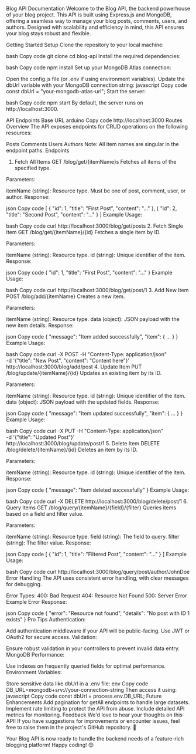 Blog API Documentation
Welcome to the Blog API, the backend powerhouse of your blog project. This API is built using Express.js and MongoDB, offering a seamless way to manage your blog posts, comments, users, and authors. Designed with scalability and efficiency in mind, this API ensures your blog stays robust and flexible.

Getting Started
Setup
Clone the repository to your local machine:

bash
Copy code
git clone <repository-url>
cd blog-api
Install the required dependencies:

bash
Copy code
npm install
Set up your MongoDB Atlas connection:

Open the config.js file (or .env if using environment variables).
Update the dbUrl variable with your MongoDB connection string:
javascript
Copy code
const dbUrl = "your-mongodb-atlas-url";
Start the server:

bash
Copy code
npm start
By default, the server runs on http://localhost:3000.

API Endpoints
Base URL
arduino
Copy code
http://localhost:3000
Routes Overview
The API exposes endpoints for CRUD operations on the following resources:

Posts
Comments
Users
Authors
Note: All item names are singular in the endpoint paths.
Endpoints
1. Fetch All Items
GET /blog/get/{itemName}s
Fetches all items of the specified type.

Parameters:

itemName (string): Resource type. Must be one of post, comment, user, or author.
Response:

json
Copy code
[
   { "id": 1, "title": "First Post", "content": "..." },
   { "id": 2, "title": "Second Post", "content": "..." }
]
Example Usage:

bash
Copy code
curl http://localhost:3000/blog/get/posts
2. Fetch Single Item
GET /blog/get/{itemName}/{id}
Fetches a single item by ID.

Parameters:

itemName (string): Resource type.
id (string): Unique identifier of the item.
Response:

json
Copy code
{ "id": 1, "title": "First Post", "content": "..." }
Example Usage:

bash
Copy code
curl http://localhost:3000/blog/get/post/1
3. Add New Item
POST /blog/add/{itemName}
Creates a new item.

Parameters:

itemName (string): Resource type.
data (object): JSON payload with the new item details.
Response:

json
Copy code
{ "message": "Item added successfully", "item": { ... } }
Example Usage:

bash
Copy code
curl -X POST -H "Content-Type: application/json" \
-d '{"title": "New Post", "content": "Content here"}' \
http://localhost:3000/blog/add/post
4. Update Item
PUT /blog/update/{itemName}/{id}
Updates an existing item by its ID.

Parameters:

itemName (string): Resource type.
id (string): Unique identifier of the item.
data (object): JSON payload with the updated fields.
Response:

json
Copy code
{ "message": "Item updated successfully", "item": { ... } }
Example Usage:

bash
Copy code
curl -X PUT -H "Content-Type: application/json" \
-d '{"title": "Updated Post"}' \
http://localhost:3000/blog/update/post/1
5. Delete Item
DELETE /blog/delete/{itemName}/{id}
Deletes an item by its ID.

Parameters:

itemName (string): Resource type.
id (string): Unique identifier of the item.
Response:

json
Copy code
{ "message": "Item deleted successfully" }
Example Usage:

bash
Copy code
curl -X DELETE http://localhost:3000/blog/delete/post/1
6. Query Items
GET /blog/query/{itemName}/{field}/{filter}
Queries items based on a field and filter value.

Parameters:

itemName (string): Resource type.
field (string): The field to query.
filter (string): The filter value.
Response:

json
Copy code
[
   { "id": 1, "title": "Filtered Post", "content": "..." }
]
Example Usage:

bash
Copy code
curl http://localhost:3000/blog/query/post/author/JohnDoe
Error Handling
The API uses consistent error handling, with clear messages for debugging.

Error Types:
400: Bad Request
404: Resource Not Found
500: Server Error
Example Error Response:

json
Copy code
{
   "error": "Resource not found",
   "details": "No post with ID 1 exists"
}
Pro Tips
Authentication:

Add authentication middleware if your API will be public-facing.
Use JWT or OAuth2 for secure access.
Validation:

Ensure robust validation in your controllers to prevent invalid data entry.
MongoDB Performance:

Use indexes on frequently queried fields for optimal performance.
Environment Variables:

Store sensitive data like dbUrl in a .env file:
env
Copy code
DB_URL=mongodb+srv://your-connection-string
Then access it using:
javascript
Copy code
const dbUrl = process.env.DB_URL;
Future Enhancements
Add pagination for getAll endpoints to handle large datasets.
Implement rate limiting to protect the API from abuse.
Include detailed API metrics for monitoring.
Feedback
We'd love to hear your thoughts on this API! If you have suggestions for improvements or encounter issues, feel free to raise them in the project's GitHub repository. 🚀

Your Blog API is now ready to handle the backend needs of a feature-rich blogging platform! Happy coding! 😊






